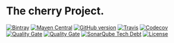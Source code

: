 # The cherry Project.

[![Bintray](https://img.shields.io/bintray/v/softcake/cherry/cherry-core.svg)](https://bintray.com/softcake/cherry)
[![Maven Central](https://img.shields.io/maven-central/v/org.softcake.cherry/cherry.svg)](https://maven-badges.herokuapp.com/maven-central/org.softcake.cherry/cherry)
[![GitHub version](https://img.shields.io/github/tag/softcake/cherry.svg)](https://github.com/softcake/cherry)
[![Travis](https://img.shields.io/travis/softcake/cherry.svg)](https://travis-ci.org/softcake/cherry)
[![Codecov](https://img.shields.io/codecov/c/github/softcake/cherry.svg)](https://codecov.io/gh/softcake/cherry)
[![Quality Gate](https://sonar.aldeso.com/api/badges/gate?key=org.softcake.cherry:master)](https://sonar.aldeso.com/dashboard/index/org.softcake.cherry:master)
[![Quality Gate](https://sonar.aldeso.com/api/badges/measure?key=org.softcake.cherry:master&metric=bugs&blinking=true )](https://sonar.aldeso.com/dashboard/index/org.softcake.cherry:master)
[![SonarQube Tech Debt](https://img.shields.io/sonar/https/sonar.aldeso.com/org.softcake.cherry:master/tech_debt.svg)](https://sonar.aldeso.com/dashboard/index/org.softcake.cherry:master)
[![License](https://img.shields.io/badge/License-Apache%202.0-blue.svg)](https://opensource.org/licenses/Apache-2.0)

